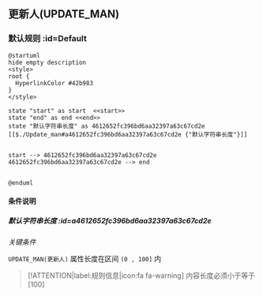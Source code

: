 ## 更新人(UPDATE_MAN) <!-- {docsify-ignore-all} -->

   

### 默认规则 :id=Default

```plantuml
@startuml
hide empty description
<style>
root {
  HyperlinkColor #42b983
}
</style>

state "start" as start  <<start>>
state "end" as end <<end>>
state "默认字符串长度" as 4612652fc396bd6aa32397a63c67cd2e [[$./Update_man#a4612652fc396bd6aa32397a63c67cd2e {"默认字符串长度"}]]


start --> 4612652fc396bd6aa32397a63c67cd2e 
4612652fc396bd6aa32397a63c67cd2e --> end 


@enduml
```

#### 条件说明

##### 默认字符串长度 :id=a4612652fc396bd6aa32397a63c67cd2e


*关键条件*


`UPDATE_MAN(更新人)` 属性长度在区间 `(0 , 100]` 内

> [!ATTENTION|label:规则信息|icon:fa fa-warning]
> 内容长度必须小于等于[100]








